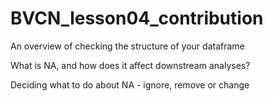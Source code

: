 # BVCN_lesson04_contribution
An overview of checking the structure of your dataframe

What is NA, and how does it affect downstream analyses?

Deciding what to do about NA - ignore, remove or change
